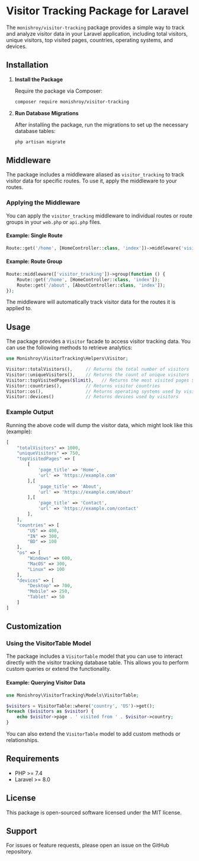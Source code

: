 # Visitor Tracking Package for Laravel

The `monishroy/visitor-tracking` package provides a simple way to track and analyze visitor data in your Laravel application, including total visitors, unique visitors, top visited pages, countries, operating systems, and devices.

## Installation

1. **Install the Package**

   Require the package via Composer:

   ```bash
   composer require monishroy/visitor-tracking
   ```

2. **Run Database Migrations**

   After installing the package, run the migrations to set up the necessary database tables:

   ```bash
   php artisan migrate
   ```

## Middleware

The package includes a middleware aliased as `visitor_tracking` to track visitor data for specific routes. To use it, apply the middleware to your routes.

### Applying the Middleware

You can apply the `visitor_tracking` middleware to individual routes or route groups in your `web.php` or `api.php` files.

#### Example: Single Route

```php
Route::get('/home', [HomeController::class, 'index'])->middleware('visitor_tracking');
```

#### Example: Route Group

```php
Route::middleware(['visitor_tracking'])->group(function () {
    Route::get('/home', [HomeController::class, 'index']);
    Route::get('/about', [AboutController::class, 'index']);
});
```

The middleware will automatically track visitor data for the routes it is applied to.

## Usage

The package provides a `Visitor` facade to access visitor tracking data. You can use the following methods to retrieve analytics:

```php
use Monishroy\VisitorTracking\Helpers\Visitor;

Visitor::totalVisitors(),     // Returns the total number of visitors
Visitor::uniqueVisitors(),    // Returns the count of unique visitors
Visitor::topVisitedPages($limit),   // Returns the most visited pages $limit = 5 default
Visitor::countries(),         // Returns visitor countries
Visitor::os(),                // Returns operating systems used by visitors
Visitor::devices()            // Returns devices used by visitors
```

### Example Output

Running the above code will dump the visitor data, which might look like this (example):

```php
[
    "totalVisitors" => 1000,
    "uniqueVisitors" => 750,
    "topVisitedPages" => [
        [
            'page_title' => 'Home',
            'url' => 'https://example.com'
        ],[
            'page_title' => 'About',
            'url' => 'https://example.com/about'
        ],[
            'page_title' => 'Contact',
            'url' => 'https://example.com/contact'
        ],
    ],
    "countries" => [
        "US" => 400,
        "IN" => 300,
        "BD" => 100
    ],
    "os" => [
        "Windows" => 600,
        "MacOS" => 300,
        "Linux" => 100
    ],
    "devices" => [
        "Desktop" => 700,
        "Mobile" => 250,
        "Tablet" => 50
    ]
]
```

## Customization

### Using the VisitorTable Model

The package includes a `VisitorTable` model that you can use to interact directly with the visitor tracking database table. This allows you to perform custom queries or extend the functionality.

#### Example: Querying Visitor Data

```php
use Monishroy\VisitorTracking\Models\VisitorTable;

$visitors = VisitorTable::where('country', 'US')->get();
foreach ($visitors as $visitor) {
    echo $visitor->page . ' visited from ' . $visitor->country;
}
```

You can also extend the `VisitorTable` model to add custom methods or relationships.

## Requirements

- PHP &gt;= 7.4
- Laravel &gt;= 8.0

## License

This package is open-sourced software licensed under the MIT license.

## Support

For issues or feature requests, please open an issue on the GitHub repository.